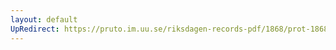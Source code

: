 ```yaml
---
layout: default
UpRedirect: https://pruto.im.uu.se/riksdagen-records-pdf/1868/prot-1868--fk--423/prot-1868--fk--423_010.pdf
---
```

